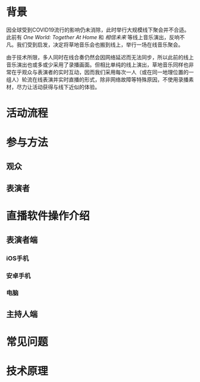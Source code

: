 # 背景
因全球受到COVID19流行的影响仍未消除，此时举行大规模线下聚会并不合适。此前有 *One World: Together At Home* 和 *相信未来* 等线上音乐演出，反响不凡。我们受到启发，决定将草地音乐会也搬到线上，举行一场在线音乐聚会。

由于技术所限，多人同时在线合奏仍然会因网络延迟而无法同步，所以此前的线上音乐演出也或多或少采用了录播画面。但相比单纯的线上演出，草地音乐同样也非常在乎观众与表演者的实时互动，因而我们采用每次一人（或在同一地理位置的一组人）轮流在线表演并实时直播的形式，除非网络故障等特殊原因，不使用录播素材，尽力让活动获得与线下近似的体验。

# 活动流程

# 参与方法
## 观众
## 表演者

# 直播软件操作介绍
## 表演者端
### iOS手机
### 安卓手机
### 电脑
## 主持人端

# 常见问题
# 技术原理
